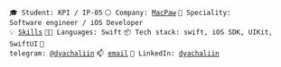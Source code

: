 <code>🎓 Student: KPI / IP-05</code>
<code>⚪ Company: [MacPaw](https://macpaw.com)</code>
<code>👷 Speciality: Software engineer / iOS Developer</code><br>
<code>💡 [Skills](SKILLS.md)</code>
<code>🧑‍💻 Languages: Swift</code>
<code>📦 Tech stack: swift, iOS SDK, UIKit, SwiftUI</code>
<code>💬 telegram: [@dyachaliin](https://telegram.me/dyachaliin)</code>
<code>📫 [email](dyachaliin@gmail.com)</code>
<code>💬 LinkedIn: [dyachaliin](https://www.linkedin.com/in/dyachaliin/)</code>

